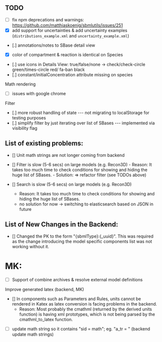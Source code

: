 ## TODO 
- [ ] fix npm deprecations and warnings: https://github.com/matthiaskoenig/sbmlutils/issues/251
- [x] add support for uncertainties & add uncertainty examples (`distributions_example.xml` and `uncertainty_example.xml`)
- [.] annotations/notes to SBase detail view
- [x] color of compartment & reaction is identical on Species
- [.] use icons in Details View: true/false/none -> check/check-circle green/times-circle red/ fa-ban black
- [.] constant/initialConcentration attribute missing on species

Math rendering
- [ ] issues with google chrome

Filter
- [.] more robust handling of state --- not migrating to localStorage for testing purposes
- [.] simplify filter by just iterating over list of SBases --- implemented via visibility flag


## List of existing problems:
- [] Unit math strings are not longer coming from backend
- [] Filter is slow (5-6 secs) on large models (e.g. Recon3D)
        - Reason: It takes too much time to check conditions for showing and hiding the huge list of SBases.
        - Solution: => refactor filter (see TODOs above)
   
- [] Search is slow (5-6 secs) on large models (e.g. Recon3D)
    - Reason: It takes too much time to check conditions for showing and hiding the huge list of SBases.
    - no solution for now -> switching to elasticsearch based on JSON in future


## List of New Changes in the Backend:
- [] Changed the PK to the form "{sbmlType}:{_uuid}". This was required as the change introducing the model specific components list was not working without it.

# MK:
- [ ] Support of combine archives & resolve external model definitions

Improve generated latex (backend, MK)
- [] In components such as Parameters and Rules, units cannot be rendered in Katex as latex conversion is facing problems in the backend.
    - Reason: Most probably the cmathml (returned by the derived units function) is having xml prototypes, which is not being parsed by the cmathml_to_latex function. 
- [ ] update math string so it contains "sid = math"; eg. "a_tr = " (backend update math strings)
